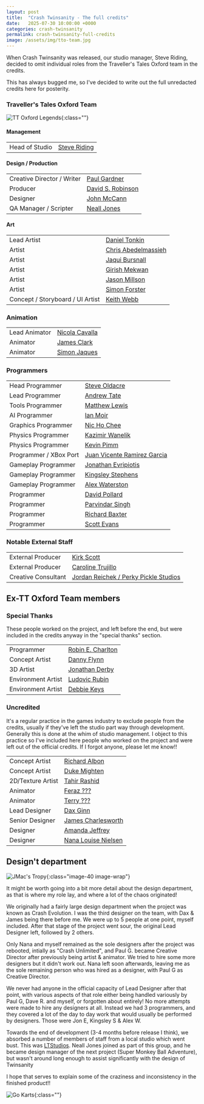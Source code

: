 ```yaml
---
layout: post
title:  "Crash Twinsanity - The full credits"
date:   2025-07-30 10:00:00 +0000
categories: crash-twinsanity
permalink: crash-twinsanity-full-credits
image: /assets/img/tto-team.jpg
---
```

When Crash Twinsanity was released, our studio manager, Steve Riding, decided to omit individual roles from the Traveller's Tales Oxford team in the credits.

This has always bugged me, so I've decided to write out the full unredacted credits here for posterity.

<!--more-->

### Traveller's Tales Oxford Team

![TT Oxford Legends](/assets/img/tto-team.jpg){:class=""}

#### Management

<table class="table credits">
    <tr>
        <td>Head of Studio</td>
        <td><a href="https://www.mobygames.com/person/130555/steven-riding/">Steve Riding</a></td>
    </tr>
</table>

#### Design / Production

<table class="table credits"> 
    <tr>
        <td>Creative Director / Writer</td>
        <td><a href="https://www.mobygames.com/person/115565/paul-gardner/">Paul Gardner</a></td>
    </tr>
    <tr>
        <td>Producer</td>
        <td><a href="https://www.mobygames.com/person/38088/david-s-robinson/">David S. Robinson</a></td>
    </tr>
    <tr>
        <td>Designer</td>
        <td><a href="https://www.mobygames.com/person/175071/john-mccann/">John McCann</a></td>
    </tr>
    <tr>
        <td>QA Manager / Scripter</td>
        <td><a href="https://www.mobygames.com/person/38201/neall-jones/">Neall Jones</a></td>
    </tr>
</table>

#### Art

<table class="table credits">
    <tr>
        <td>Lead Artist</td>
        <td><a href="https://www.mobygames.com/person/2751/daniel-tonkin/">Daniel Tonkin</a></td>
    </tr>
    <tr>
        <td>Artist</td>
        <td><a href="https://www.mobygames.com/person/175064/chris-abedelmassieh/">Chris Abedelmassieh</a></td>
    </tr>  
    <tr>
        <td>Artist</td>
        <td><a href="https://www.mobygames.com/person/175065/jaqui-bursnall/">Jaqui Bursnall</a></td>
    </tr>  
    <tr>
        <td>Artist</td>
        <td><a href="https://www.mobygames.com/person/175069/girish-mekwan/">Girish Mekwan</a></td>
    </tr>  
    <tr>
        <td>Artist</td>
        <td><a href="https://www.mobygames.com/person/84134/jason-millson/">Jason Millson</a></td>
    </tr>  
    <tr>
        <td>Artist</td>
        <td><a href="https://www.mobygames.com/person/175067/simon-forster/">Simon Forster</a></td>
    </tr>  
    <tr>
        <td>Concept / Storyboard / UI Artist</td>
        <td><a href="https://www.mobygames.com/person/175079/keith-webb/">Keith Webb</a></td>
    </tr>  
</table>

### Animation
<table class="table credits">
    <tr>
        <td>Lead Animator</td>
        <td><a href="https://www.mobygames.com/person/145567/nicola-cavalla/">Nicola Cavalla</a></td>
    </tr>  
    <tr>
        <td>Animator</td>
        <td><a href="https://www.mobygames.com/person/849954/james-clark/">James Clark</a></td>
    </tr>
    <tr>
        <td>Animator</td>
        <td><a href="https://www.mobygames.com/person/175068/simon-jaques/">Simon Jaques</a></td>
    </tr>  
</table>

### Programmers 

<table class="table credits">
    <tr>
        <td>Head Programmer</td>
        <td><a href="https://www.mobygames.com/person/163424/steve-oldacre/">Steve Oldacre</a></td>
    </tr>  
    <tr>
        <td>Lead Programmer</td>
        <td><a href="https://www.mobygames.com/person/69294/andrew-tate/">Andrew Tate</a></td>
    </tr>  
    <tr>
        <td>Tools Programmer</td>
        <td><a href="https://www.mobygames.com/person/312468/matthew-lewis/">Matthew Lewis</a></td>
    </tr>    
    <tr>
        <td>AI Programmer</td>
        <td><a href="https://www.mobygames.com/person/175072/ian-moir/">Ian Moir</a></td>
    </tr>    
    <tr>
        <td>Graphics Programmer</td>
        <td><a href="https://www.mobygames.com/person/163423/nic-ho-chee/">Nic Ho Chee</a></td>
    </tr>      
    <tr>
        <td>Physics Programmer</td>
        <td><a href="https://www.mobygames.com/person/175077/kazimir-wanelik/">Kazimir Wanelik</a></td>
    </tr>      
    <tr>
        <td>Physics Programmer</td>
        <td><a href="https://www.mobygames.com/person/145564/kevin-pimm/">Kevin Pimm</a></td>
    </tr>        
    <tr>
        <td>Programmer / XBox Port</td>
        <td><a href="https://www.mobygames.com/person/175070/juan-vicente-ramirez-garcia/">Juan Vicente Ramirez Garcia</a></td>
    </tr>          
    <tr>
        <td>Gameplay Programmer</td>
        <td><a href="https://www.mobygames.com/person/175066/jonathan-evripiotis/">Jonathan Evripiotis</a></td>
    </tr>         
    <tr>
        <td>Gameplay Programmer</td>
        <td><a href="https://www.mobygames.com/person/175076/kingsley-stephens/">Kingsley Stephens</a></td>
    </tr>
    <tr>
        <td>Gameplay Programmer</td>
        <td><a href="https://www.mobygames.com/person/175078/alex-waterston/">Alex Waterston</a></td>
    </tr>  
    <tr>
        <td>Programmer</td>
        <td><a href="https://www.mobygames.com/person/516647/david-pollard/">David Pollard</a></td>
    </tr>    
    <tr>
        <td>Programmer</td>
        <td><a href="https://www.mobygames.com/person/288521/parvindar-singh/">Parvindar Singh</a></td>
    </tr>    
    <tr>
        <td>Programmer</td>
        <td><a href="https://www.mobygames.com/person/30907/richard-baxter/">Richard Baxter</a></td>
    </tr>    
    <tr>
        <td>Programmer</td>
        <td><a href="https://www.mobygames.com/person/253056/scott-evans/">Scott Evans</a></td>
    </tr>

</table>

### Notable External Staff

<table class="table credits">
    <tr>
        <td>External Producer</td>
        <td><a href="https://www.mobygames.com/person/36876/kirk-c-scott/">Kirk Scott</a></td>
    </tr>
    <tr>
        <td>External Producer</td>
        <td><a href="https://www.mobygames.com/person/53626/caroline-trujillo/">Caroline Trujillo</a></td>
    </tr>
    <tr>
        <td>Creative Consultant</td>
        <td><a href="https://www.mobygames.com/person/175081/jordan-reichek/">Jordan Reichek / Perky Pickle Studios</a></td>
    </tr>  
</table>

## Ex-TT Oxford Team members

### Special Thanks 
These people worked on the project, and left before the end, but were included in the credits anyway in the "special thanks" section.

<table class="table credits">
    <tr>
        <td>Programmer</td>
        <td><a href="https://www.mobygames.com/person/96537/robin-e-charlton/">Robin E. Charlton</a></td>
    </tr>
    <tr>
        <td>Concept Artist</td>
        <td><a href="https://www.mobygames.com/person/32829/danny-flynn/">Danny Flynn</a></td>
    </tr>
    <tr>
        <td>3D Artist</td>
        <td><a href="https://www.mobygames.com/person/79988/jonathan-derby/">Jonathan Derby</a></td>
    </tr>
    <tr>
        <td>Environment Artist</td>
        <td><a href="https://www.mobygames.com/person/23586/ludovic-rubin/">Ludovic Rubin</a></td>
    </tr>
    <tr>
        <td>Environment Artist</td>
        <td><a href="https://www.mobygames.com/person/68070/debbie-keys/">Debbie Keys</a></td>
    </tr>
</table>

### Uncredited

It's a regular practice in the games industry to exclude people from the credits, usually if they've left the studio part way through development. Generally this is done at the whim of studio management. I object to this practice so I've included here people who worked on the project and were left out of the official credits. If I forgot anyone, please let me know!! 

<table class="table credits">
    <tr>
        <td>Concept Artist</td>
        <td><a href="https://www.mobygames.com/person/236303/richard-albon/">Richard Albon</a></td>
    </tr>
    <tr>
        <td>Concept Artist</td>
        <td><a href="https://www.mobygames.com/person/273428/duke-mighten/">Duke Mighten</a></td>
    </tr> 
    <tr>
        <td>2D/Texture Artist</td>
        <td><a href="https://www.mobygames.com/person/10415/tahir-rashid/">Tahir Rashid</a></td>
    </tr>
    <tr>
        <td>Animator</td>
        <td><a href="">Feraz ???</a></td>
    </tr>
    <tr>
        <td>Animator</td>
        <td><a href="">Terry ???</a></td>
    </tr>
    <tr>
        <td>Lead Designer</td>
        <td><a href="https://www.mobygames.com/person/120757/dax-ginn/">Dax Ginn</a></td>
    </tr>
    <tr>
        <td>Senior Designer</td>
        <td><a href="https://www.mobygames.com/person/772696/james-charlesworth/">James Charlesworth</a></td>
    </tr>
    <tr>
        <td>Designer</td>
        <td><a href="https://www.mobygames.com/person/177381/amanda-jeffrey/">Amanda Jeffrey</a></td>
    </tr>
    <tr>
        <td>Designer</td>
        <td><a href="https://www.mobygames.com/person/86467/nana-louise-nielsen/">Nana Louise Nielsen</a></td>
    </tr>
</table>

## Design't department
![JMac's Tropy](/assets/img/participation-trophy.jpg){:class="image-40 image-wrap"}

It might be worth going into a bit more detail about the design department, as that is where my role lay, and where a lot of the chaos originated! 

We originally had a fairly large design department when the project was known as Crash Evolution. I was the third designer on the team, with Dax & James being there before me. We were up to 5 people at one point, myself included. After that stage of the project went sour, the original Lead Designer left, followed by 2 others. 

Only Nana and myself remained as the sole designers after the project was rebooted, intially as "Crash Unlimited", and Paul G. became Creative Director after previously being artist & animator. We tried to hire some more designers but it didn't work out. Nana left soon afterwards, leaving me as the sole remaining person who was hired as a designer, with Paul G as Creative Director. 

We never had anyone in the official capacity of Lead Designer after that point, with various aspects of that role either being handled variously by Paul G, Dave R. and myself, or forgotten about entirely! No more attempts were made to hire any designers at all. Instead we had 3 programmers, and they covered a lot of the day to day work that would usually be performed by designers. Those were Jon E, Kingsley S & Alex W.

Towards the end of development (3-4 months before release I think), we absorbed a number of members of staff from a local studio which went bust. This was [LTStudios](https://www.mobygames.com/company/4699/ltstudios-ltd/). Neall Jones joined as part of this group, and he became design manager of the next project (Super Monkey Ball Adventure), but wasn't around long enough to assist significantly with the design of Twinsanity

I hope that serves to explain some of the craziness and inconsistency in the finished product!!

![Go Karts](/assets/img/go-karts.jpg){:class=""}
